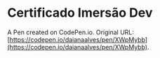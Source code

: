# Certificado Imersão Dev

A Pen created on CodePen.io. Original URL: [https://codepen.io/daianaalves/pen/XWpMybb](https://codepen.io/daianaalves/pen/XWpMybb).



